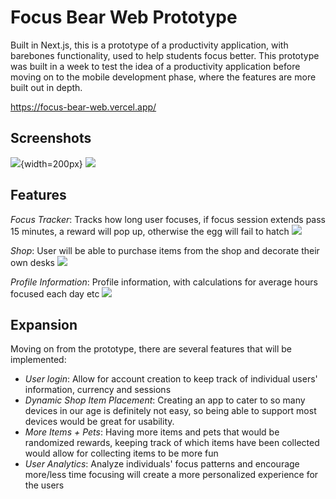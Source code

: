 # Focus Bear Web Prototype

Built in Next.js, this is a prototype of a productivity application, with barebones functionality, used to help students focus better.
This prototype was built in a week to test the idea of a productivity application before moving on to the mobile development phase, where the features are more built out in depth.

https://focus-bear-web.vercel.app/

## Screenshots
![](./lib/Screenshots/home/homestart.png){width=200px}
![](./lib/Screenshots/home/home_reward.png)

## Features

_Focus Tracker_: Tracks how long user focuses, if focus session extends pass 15 minutes, a reward will pop up, otherwise the egg will fail to hatch
![](./lib/Screenshots/home/home_failed.png)

_Shop_: User will be able to purchase items from the shop and decorate their own desks
![](./lib/Screenshots/desk/shop.png)

_Profile Information_: Profile information, with calculations for average hours focused each day etc
![](./lib/Screenshots/profile/profileinfo.png)

## Expansion

Moving on from the prototype, there are several features that will be implemented:

- _User login_: Allow for account creation to keep track of individual users' information, currency and sessions
- _Dynamic Shop Item Placement_: Creating an app to cater to so many devices in our age is definitely not easy, so being able to support most devices would be great for usability.
- _More Items + Pets_: Having more items and pets that would be randomized rewards, keeping track of which items have been collected would allow for collecting items to be more fun
- _User Analytics_: Analyze individuals' focus patterns and encourage more/less time focusing will create a more personalized experience for the users 
